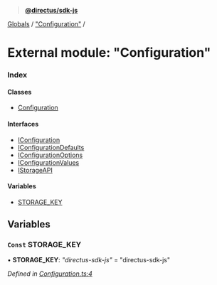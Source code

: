 > **[@directus/sdk-js](../README.md)**

[Globals](../README.md) / ["Configuration"](_configuration_.md) /

# External module: "Configuration"

### Index

#### Classes

* [Configuration](../classes/_configuration_.configuration.md)

#### Interfaces

* [IConfiguration](../interfaces/_configuration_.iconfiguration.md)
* [IConfigurationDefaults](../interfaces/_configuration_.iconfigurationdefaults.md)
* [IConfigurationOptions](../interfaces/_configuration_.iconfigurationoptions.md)
* [IConfigurationValues](../interfaces/_configuration_.iconfigurationvalues.md)
* [IStorageAPI](../interfaces/_configuration_.istorageapi.md)

#### Variables

* [STORAGE_KEY](_configuration_.md#const-storage_key)

## Variables

### `Const` STORAGE_KEY

• **STORAGE_KEY**: *"directus-sdk-js"* = "directus-sdk-js"

*Defined in [Configuration.ts:4](https://github.com/janbiasi/sdk-js/blob/b445ae7/src/Configuration.ts#L4)*